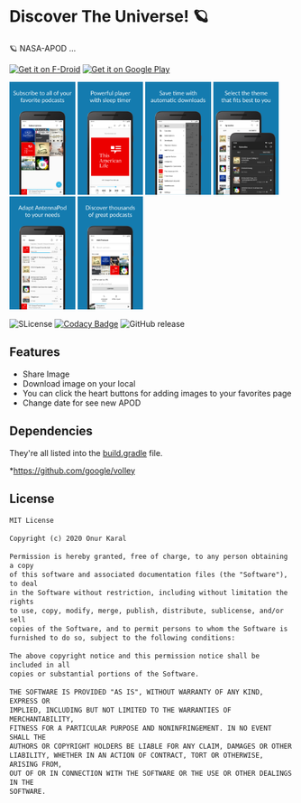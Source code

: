 # Discover The Universe! 🪐

🪐 NASA-APOD ...

<a href="" target="_blank">
  <img src="https://f-droid.org/badge/get-it-on.png" alt="Get it on F-Droid" height="90"/></a> 
<a href="" target="_blank">
<img src="https://play.google.com/intl/en_us/badges/images/generic/en-play-badge.png" alt="Get it on Google Play" height="90"/></a>

<img src="https://raw.githubusercontent.com/AntennaPod/AntennaPod/develop/app/src/main/play/listings/en-US/graphics/phone-screenshots/00.png" alt="Screenshot 0" height="200"> <img src="https://raw.githubusercontent.com/AntennaPod/AntennaPod/develop/app/src/main/play/listings/en-US/graphics/phone-screenshots/01.png" alt="Screenshot 1" height="200"> <img src="https://raw.githubusercontent.com/AntennaPod/AntennaPod/develop/app/src/main/play/listings/en-US/graphics/phone-screenshots/02.png" alt="Screenshot 2" height="200"> <img src="https://raw.githubusercontent.com/AntennaPod/AntennaPod/develop/app/src/main/play/listings/en-US/graphics/phone-screenshots/03.png" alt="Screenshot 3" height="200"> <img src="https://raw.githubusercontent.com/AntennaPod/AntennaPod/develop/app/src/main/play/listings/en-US/graphics/phone-screenshots/04.png" alt="Screenshot 4" height="200"> <img src="https://raw.githubusercontent.com/AntennaPod/AntennaPod/develop/app/src/main/play/listings/en-US/graphics/phone-screenshots/05.png" alt="Screenshot 5" height="200">

![SLicense](https://img.shields.io/github/license/OnurKaral/NASA-APOD)
[![Codacy Badge](https://app.codacy.com/project/badge/Grade/11168034aab9407189b58568fdfe0995)](https://www.codacy.com/gh/OnurKaral/NASA-APOD/dashboard?utm_source=github.com&amp;utm_medium=referral&amp;utm_content=OnurKaral/NASA-APOD&amp;utm_campaign=Badge_Grade)
![GitHub release](https://img.shields.io/github/v/release/OnurKaral/Discover-The-Universe)

## Features

* Share Image
* Download image on your local
* You can click the heart buttons for adding images to your favorites page
* Change date for see new APOD

## Dependencies

They're all listed into the [build.gradle](https://github.com/OnurKaral/Discover-The-Universe/blob/Next/app/build.gradle) file.

*https://github.com/google/volley

## License

    MIT License

    Copyright (c) 2020 Onur Karal
    
    Permission is hereby granted, free of charge, to any person obtaining a copy
    of this software and associated documentation files (the "Software"), to deal
    in the Software without restriction, including without limitation the rights
    to use, copy, modify, merge, publish, distribute, sublicense, and/or sell
    copies of the Software, and to permit persons to whom the Software is
    furnished to do so, subject to the following conditions:
    
    The above copyright notice and this permission notice shall be included in all
    copies or substantial portions of the Software.
    
    THE SOFTWARE IS PROVIDED "AS IS", WITHOUT WARRANTY OF ANY KIND, EXPRESS OR
    IMPLIED, INCLUDING BUT NOT LIMITED TO THE WARRANTIES OF MERCHANTABILITY,
    FITNESS FOR A PARTICULAR PURPOSE AND NONINFRINGEMENT. IN NO EVENT SHALL THE
    AUTHORS OR COPYRIGHT HOLDERS BE LIABLE FOR ANY CLAIM, DAMAGES OR OTHER
    LIABILITY, WHETHER IN AN ACTION OF CONTRACT, TORT OR OTHERWISE, ARISING FROM,
    OUT OF OR IN CONNECTION WITH THE SOFTWARE OR THE USE OR OTHER DEALINGS IN THE
    SOFTWARE.
  
  
